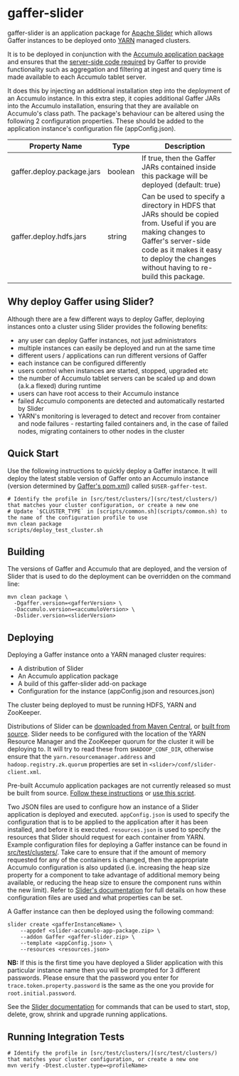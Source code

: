 <!--
Copyright 2017 Crown Copyright

Licensed under the Apache License, Version 2.0 (the "License");
you may not use this file except in compliance with the License.
You may obtain a copy of the License at

  http://www.apache.org/licenses/LICENSE-2.0

Unless required by applicable law or agreed to in writing, software
distributed under the License is distributed on an "AS IS" BASIS,
WITHOUT WARRANTIES OR CONDITIONS OF ANY KIND, either express or implied.
See the License for the specific language governing permissions and
limitations under the License.
-->

# gaffer-slider

gaffer-slider is an application package for [Apache Slider](https://slider.incubator.apache.org) which allows Gaffer instances to be deployed onto [YARN](https://hadoop.apache.org/docs/stable/hadoop-yarn/hadoop-yarn-site/index.html) managed clusters.

It is to be deployed in conjunction with the [Accumulo application package](https://github.com/apache/incubator-slider/tree/develop/app-packages/accumulo) and ensures that the [server-side code required](https://github.com/gchq/Gaffer/wiki/Accumulo-Store-User-Guide#accumulo-set-up) by Gaffer to provide functionality such as aggregation and filtering at ingest and query time is made available to each Accumulo tablet server.

It does this by injecting an additional installation step into the deployment of an Accumulo instance. In this extra step, it copies additional Gaffer JARs into the Accumulo installation, ensuring that they are available on Accumulo's class path. The package's behaviour can be altered using the following 2 configuration properties. These should be added to the application instance's configuration file (appConfig.json).

| Property Name              | Type    | Description |
| -------------------------- | ------- | ----------- |
| gaffer.deploy.package.jars | boolean | If true, then the Gaffer JARs contained inside this package will be deployed (default: true) |
| gaffer.deploy.hdfs.jars    | string  | Can be used to specify a directory in HDFS that JARs should be copied from. Useful if you are making changes to Gaffer's server-side code as it makes it easy to deploy the changes without having to re-build this package. |


## Why deploy Gaffer using Slider?

Although there are a few different ways to deploy Gaffer, deploying instances onto a cluster using Slider provides the following benefits:

* any user can deploy Gaffer instances, not just administrators
* multiple instances can easily be deployed and run at the same time
* different users / applications can run different versions of Gaffer
* each instance can be configured differently
* users control when instances are started, stopped, upgraded etc
* the number of Accumulo tablet servers can be scaled up and down (a.k.a flexed) during runtime
* users can have root access to their Accumulo instance
* failed Accumulo components are detected and automatically restarted by Slider
* YARN's monitoring is leveraged to detect and recover from container and node failures - restarting failed containers and, in the case of failed nodes, migrating containers to other nodes in the cluster


## Quick Start

Use the following instructions to quickly deploy a Gaffer instance. It will deploy the latest stable version of Gaffer onto an Accumulo instance (version determined by [Gaffer's pom.xml](https://github.com/gchq/Gaffer/search?q=path%3A%2F+filename%3Apom.xml+"accumulo.version")) called `$USER-gaffer-test`.

```
# Identify the profile in [src/test/clusters/](src/test/clusters/) that matches your cluster configuration, or create a new one
# Update `$CLUSTER_TYPE` in [scripts/common.sh](scripts/common.sh) to the name of the configuration profile to use
mvn clean package
scripts/deploy_test_cluster.sh
```


## Building

The versions of Gaffer and Accumulo that are deployed, and the version of Slider that is used to do the deployment can be overridden on the command line:

```
mvn clean package \
  -Dgaffer.version=<gafferVersion> \
  -Daccumulo.version=<accumuloVersion> \
  -Dslider.version=<sliderVersion>
```


## Deploying

Deploying a Gaffer instance onto a YARN managed cluster requires:

* A distribution of Slider
* An Accumulo application package
* A build of this gaffer-slider add-on package
* Configuration for the instance (appConfig.json and resources.json)

The cluster being deployed to must be running HDFS, YARN and ZooKeeper.

Distributions of Slider can be [downloaded from Maven Central](http://search.maven.org/#search%7Cgav%7C1%7Cg%3A%22org.apache.slider%22%20AND%20a%3A%22slider-assembly%22), or [built from source](https://slider.incubator.apache.org/docs/getting_started.html#build). Slider needs to be configured with the location of the YARN Resource Manager and the ZooKeeper quorum for the cluster it will be deploying to. It will try to read these from `$HADOOP_CONF_DIR`, otherwise ensure that the `yarn.resourcemanager.address` and `hadoop.registry.zk.quorum` properties are set in `<slider>/conf/slider-client.xml`.

Pre-built Accumulo application packages are not currently released so must be built from source. [Follow these instructions](https://github.com/apache/incubator-slider/blob/develop/app-packages/accumulo/README.md) or [use this script](scripts/build_accumulo_package.sh).

Two JSON files are used to configure how an instance of a Slider application is deployed and executed. `appConfig.json` is used to specify the configuration that is to be applied to the application after it has been installed, and before it is executed. `resources.json` is used to specify the resources that Slider should request for each container from YARN. Example configuration files for deploying a Gaffer instance can be found in [src/test/clusters/](src/test/clusters/). Take care to ensure that if the amount of memory requested for any of the containers is changed, then the appropriate Accumulo configuration is also updated (i.e. increasing the heap size property for a component to take advantage of additional memory being available, or reducing the heap size to ensure the component runs within the new limit). Refer to [Slider's documentation](https://slider.incubator.apache.org/docs/configuration/index.html) for full details on how these configuration files are used and what properties can be set.

A Gaffer instance can then be deployed using the following command:

```
slider create <gafferInstanceName> \
	--appdef <slider-accumulo-app-package.zip> \
	--addon Gaffer <gaffer-slider.zip> \
	--template <appConfig.json> \
	--resources <resources.json>
```

**NB:** If this is the first time you have deployed a Slider application with this particular instance name then you will be prompted for 3 different passwords. Please ensure that the password you enter for `trace.token.property.password` is the same as the one you provide for `root.initial.password`.

See the [Slider documentation](https://slider.incubator.apache.org/docs/getting_started.html#installapp) for commands that can be used to start, stop, delete, grow, shrink and upgrade running applications.

## Running Integration Tests

```
# Identify the profile in [src/test/clusters/](src/test/clusters/) that matches your cluster configuration, or create a new one
mvn verify -Dtest.cluster.type=<profileName>
```
